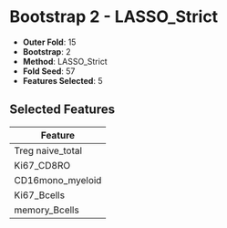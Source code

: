 # Bootstrap 2 - LASSO_Strict

- **Outer Fold**: 15
- **Bootstrap**: 2
- **Method**: LASSO_Strict
- **Fold Seed**: 57
- **Features Selected**: 5

## Selected Features

| Feature |
|---------|
| Treg naive_total |
| Ki67_CD8RO |
| CD16mono_myeloid |
| Ki67_Bcells |
| memory_Bcells |
